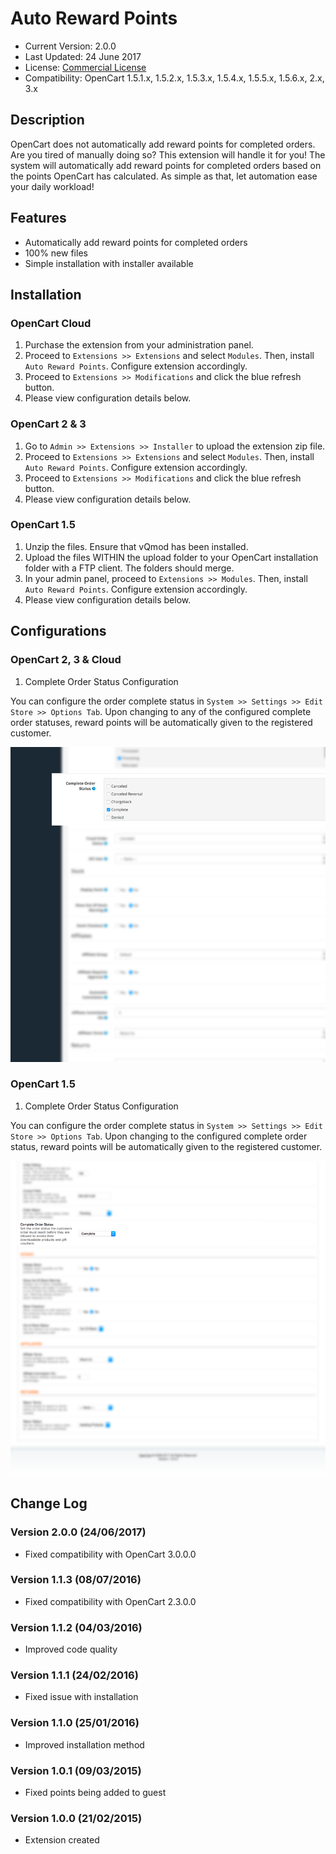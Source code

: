 # Auto Reward Points

* Current Version: 2.0.0
* Last Updated: 24 June 2017
* License: [Commercial License][1]
* Compatibility: OpenCart 1.5.1.x, 1.5.2.x, 1.5.3.x, 1.5.4.x, 1.5.5.x, 1.5.6.x, 2.x, 3.x


[1]: https://www.marketinsg.com/usage-license

## Description

OpenCart does not automatically add reward points for completed orders. Are you tired of manually doing so? This extension will handle it for you! The system will automatically add reward points for completed orders based on the points OpenCart has calculated. As simple as that, let automation ease your daily workload!

## Features

* Automatically add reward points for completed orders
* 100% new files
* Simple installation with installer available

## Installation

### OpenCart Cloud

1. Purchase the extension from your administration panel.
2. Proceed to `Extensions >> Extensions` and select `Modules`. Then, install `Auto Reward Points`. Configure extension accordingly.
3. Proceed to `Extensions >> Modifications` and click the blue refresh button.
4. Please view configuration details below.

### OpenCart 2 & 3

1. Go to `Admin >> Extensions >> Installer` to upload the extension zip file.
2. Proceed to `Extensions >> Extensions` and select `Modules`. Then, install `Auto Reward Points`. Configure extension accordingly.
3. Proceed to `Extensions >> Modifications` and click the blue refresh button.
4. Please view configuration details below.

### OpenCart 1.5

1. Unzip the files. Ensure that vQmod has been installed.
2. Upload the files WITHIN the upload folder to your OpenCart installation folder with a FTP client. The folders should merge.
3. In your admin panel, proceed to `Extensions >> Modules`. Then, install `Auto Reward Points`. Configure extension accordingly.
4. Please view configuration details below.

## Configurations

### OpenCart 2, 3 & Cloud

1. Complete Order Status Configuration

You can configure the order complete status in `System >> Settings >> Edit Store >> Options Tab`. Upon changing to any of the configured complete order statuses, reward points will be automatically given to the registered customer.

![Screenshot](images/auto_reward_points/image-1.png)

### OpenCart 1.5

1. Complete Order Status Configuration

You can configure the order complete status in `System >> Settings >> Edit Store >> Options Tab`. Upon changing to the configured complete order status, reward points will be automatically given to the registered customer.

![Screenshot](images/auto_reward_points/image-2.png)

## Change Log

### Version 2.0.0 (24/06/2017)
* Fixed compatibility with OpenCart 3.0.0.0

### Version 1.1.3 (08/07/2016)
* Fixed compatibility with OpenCart 2.3.0.0

### Version 1.1.2 (04/03/2016)
* Improved code quality

### Version 1.1.1 (24/02/2016)
* Fixed issue with installation

### Version 1.1.0 (25/01/2016)
* Improved installation method

### Version 1.0.1 (09/03/2015)
* Fixed points being added to guest

### Version 1.0.0 (21/02/2015)
* Extension created